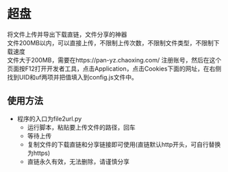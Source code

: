 # 超盘
将文件上传并导出下载直链，文件分享的神器</br>
文件200MB以内，可以直接上传，不限制上传次数，不限制文件类型，不限制下载速度</br>
文件大于200MB，需要在https://pan-yz.chaoxing.com/  注册账号，然后在这个页面按F12打开开发者工具，点击Application，点击Cookies下面的网址，在右侧找到UID和uf两项并把值填入到config.js文件中。
</br>

## 使用方法

* 程序的入口为file2url.py
    *  运行脚本，粘贴要上传文件的路径，回车
    *  等待上传
    *  复制文件的下载直链和分享链接即可使用(直链默认http开头，可自行替换为https)
	*  直链永久有效，无法删除，请谨慎分享

